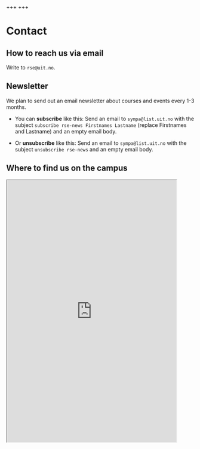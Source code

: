 +++
+++

# Contact


## How to reach us via email

Write to `rse@uit.no`.


## Newsletter

We plan to send out an email newsletter about courses and events every 1-3 months.

- You can **subscribe** like this:
  Send an email to `sympa@list.uit.no` with the subject `subscribe rse-news
  Firstnames Lastname` (replace Firstnames and Lastname) and an empty email
  body.

- Or **unsubscribe** like this:
  Send an email to `sympa@list.uit.no` with the subject `unsubscribe
  rse-news` and an empty email body.


## Where to find us on the campus

<iframe src="https://use.mazemap.com/#v=1&zlevel=2&center=18.973400,69.683288&zoom=16.4&sharepoitype=poi&sharepoi=174439&campusid=5"
        width="90%" height="700px">
</iframe>
